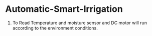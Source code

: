 # Automatic-Smart-Irrigation
1. To Read Temperature and moisture sensor and DC motor will run according to the environment conditions.

